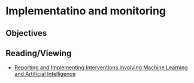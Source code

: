 # Implementatino and monitoring
## Objectives

## Reading/Viewing
- [Reporting and Implementing Interventions Involving Machine Learning and Artificial Intelligence](https://pubmed.ncbi.nlm.nih.gov/32479180/)